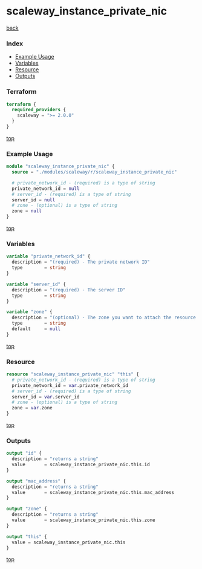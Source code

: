 # scaleway_instance_private_nic

[back](../scaleway.md)

### Index

- [Example Usage](#example-usage)
- [Variables](#variables)
- [Resource](#resource)
- [Outputs](#outputs)

### Terraform

```terraform
terraform {
  required_providers {
    scaleway = ">= 2.0.0"
  }
}
```

[top](#index)

### Example Usage

```terraform
module "scaleway_instance_private_nic" {
  source = "./modules/scaleway/r/scaleway_instance_private_nic"

  # private_network_id - (required) is a type of string
  private_network_id = null
  # server_id - (required) is a type of string
  server_id = null
  # zone - (optional) is a type of string
  zone = null
}
```

[top](#index)

### Variables

```terraform
variable "private_network_id" {
  description = "(required) - The private network ID"
  type        = string
}

variable "server_id" {
  description = "(required) - The server ID"
  type        = string
}

variable "zone" {
  description = "(optional) - The zone you want to attach the resource to"
  type        = string
  default     = null
}
```

[top](#index)

### Resource

```terraform
resource "scaleway_instance_private_nic" "this" {
  # private_network_id - (required) is a type of string
  private_network_id = var.private_network_id
  # server_id - (required) is a type of string
  server_id = var.server_id
  # zone - (optional) is a type of string
  zone = var.zone
}
```

[top](#index)

### Outputs

```terraform
output "id" {
  description = "returns a string"
  value       = scaleway_instance_private_nic.this.id
}

output "mac_address" {
  description = "returns a string"
  value       = scaleway_instance_private_nic.this.mac_address
}

output "zone" {
  description = "returns a string"
  value       = scaleway_instance_private_nic.this.zone
}

output "this" {
  value = scaleway_instance_private_nic.this
}
```

[top](#index)